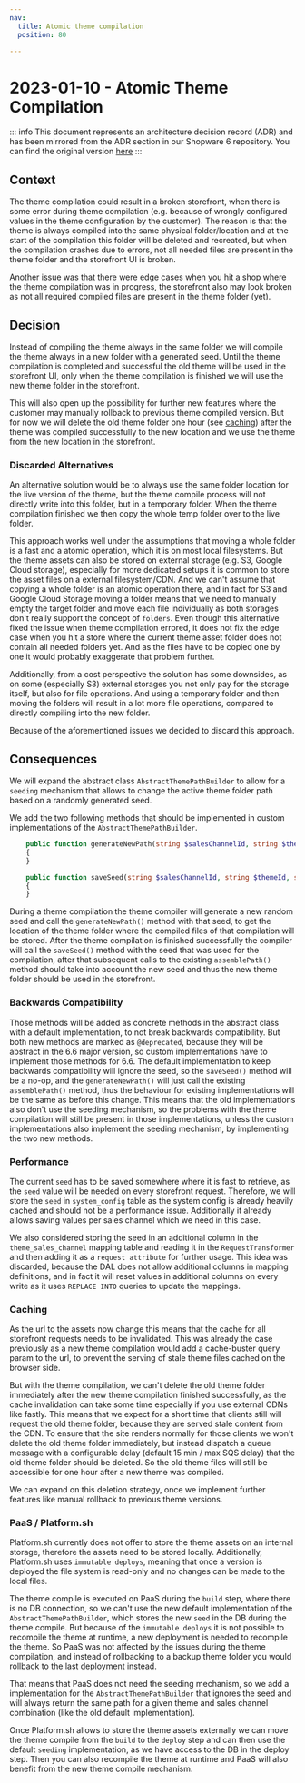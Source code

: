 ```yaml
---
nav:
  title: Atomic theme compilation
  position: 80

---
```


# 2023-01-10 - Atomic Theme Compilation

::: info
This document represents an architecture decision record (ADR) and has been mirrored from the ADR section in our Shopware 6 repository.
You can find the original version [here](https://github.com/shopware/platform/blob/trunk/adr/storefront/2023-01-10-atomic-theme-compilation.md)
:::

## Context

The theme compilation could result in a broken storefront, when there is some error during theme compilation (e.g. because of wrongly configured values in the theme configuration by the customer).
The reason is that the theme is always compiled into the same physical folder/location and at the start of the compilation this folder will be deleted and recreated, but when the compilation crashes due to errors, not all needed files are present in the theme folder and the storefront UI is broken.

Another issue was that there were edge cases when you hit a shop where the theme compilation was in progress, the storefront also may look broken as not all required compiled files are present in the theme folder (yet).

## Decision

Instead of compiling the theme always in the same folder we will compile the theme always in a new folder with a generated seed.
Until the theme compilation is completed and successful the old theme will be used in the storefront UI, only when the theme compilation is finished we will use the new theme folder in the storefront.

This will also open up the possibility for further new features where the customer may manually rollback to previous theme compiled version.
But for now we will delete the old theme folder one hour (see [caching](#caching)) after the theme was compiled successfully to the new location and we use the theme from the new location in the storefront.

### Discarded Alternatives

An alternative solution would be to always use the same folder location for the live version of the theme, but the theme compile process will not directly write into this folder, but in a temporary folder.
When the theme compilation finished we then copy the whole temp folder over to the live folder.

This approach works well under the assumptions that moving a whole folder is a fast and a atomic operation, which it is on most local filesystems.
But the theme assets can also be stored on external storage (e.g. S3, Google Cloud storage), especially for more dedicated setups it is common to store the asset files on a external filesystem/CDN.
And we can't assume that copying a whole folder is an atomic operation there, and in fact for S3 and Google Cloud Storage moving a folder means that we need to manually empty the target folder and move each file individually as both storages don't really support the concept of `folders`.
Even though this alternative fixed the issue when theme compilation errored, it does not fix the edge case when you hit a store where the current theme asset folder does not contain all needed folders yet. And as the files have to be copied one by one it would probably exaggerate that problem further.

Additionally, from a cost perspective the solution has some downsides, as on some (especially S3) external storages you not only pay for the storage itself, but also for file operations.
And using a temporary folder and then moving the folders will result in a lot more file operations, compared to directly compiling into the new folder.

Because of the aforementioned issues we decided to discard this approach.

## Consequences

We will expand the abstract class `AbstractThemePathBuilder` to allow for a `seeding` mechanism that allows to change the active theme folder path based on a randomly generated seed.

We add the two following methods that should be implemented in custom implementations of the `AbstractThemePathBuilder`.

```php
    public function generateNewPath(string $salesChannelId, string $themeId, string $seed): string
    {
    }

    public function saveSeed(string $salesChannelId, string $themeId, string $seed): void
    {
    }
```

During a theme compilation the theme compiler will generate a new random seed and call the `generateNewPath()` method with that seed, to get the location of the theme folder where the compiled files of that compilation will be stored.
After the theme compilation is finished successfully the compiler will call the `saveSeed()` method with the seed that was used for the compilation, after that subsequent calls to the existing `assemblePath()` method should take into account the new seed and thus the new theme folder should be used in the storefront.

### Backwards Compatibility

Those methods will be added as concrete methods in the abstract class with a default implementation, to not break backwards compatibility.
But both new methods are marked as `@deprecated`, because they will be abstract in the 6.6 major version, so custom implementations have to implement those methods for 6.6.
The default implementation to keep backwards compatibility will ignore the seed, so the `saveSeed()` method will be a no-op, and the `generateNewPath()` will just call the existing `assemblePath()` method, thus the behaviour for existing implementations will be the same as before this change.
This means that the old implementations also don't use the seeding mechanism, so the problems with the theme compilation will still be present in those implementations, unless the custom implementations also implement the seeding mechanism, by implementing the two new methods.

### Performance

The current `seed` has to be saved somewhere where it is fast to retrieve, as the `seed` value will be needed on every storefront request.
Therefore, we will store the `seed` in `system_config` table as the system config is already heavily cached and should not be a performance issue. Additionally it already allows saving values per sales channel which we need in this case.

We also considered storing the seed in an additional column in the `theme_sales_channel` mapping table and reading it in the `RequestTransformer` and then adding it as a `request attribute` for further usage.
This idea was discarded, because the DAL does not allow additional columns in mapping definitions, and in fact it will reset values in additional columns on every write as it uses `REPLACE INTO` queries to update the mappings.

### Caching

As the url to the assets now change this means that the cache for all storefront requests needs to be invalidated.
This was already the case previously as a new theme compilation would add a cache-buster query param to the url, to prevent the serving of stale theme files cached on the browser side.

But with the theme compilation, we can't delete the old theme folder immediately after the new theme compilation finished successfully, as the cache invalidation can take some time especially if you use external CDNs like fastly.
This means that we expect for a short time that clients still will request the old theme folder, because they are served stale content from the CDN.
To ensure that the site renders normally for those clients we won't delete the old theme folder immediately, but instead dispatch a queue message with a configurable delay (default 15 min / max SQS delay) that the old theme folder should be deleted.
So the old theme files will still be accessible for one hour after a new theme was compiled.

We can expand on this deletion strategy, once we implement further features like manual rollback to previous theme versions.

### PaaS / Platform.sh

Platform.sh currently does not offer to store the theme assets on an internal storage, therefore the assets need to be stored locally.
Additionally, Platform.sh uses `immutable deploys`, meaning that once a version is deployed the file system is read-only and no changes can be made to the local files.

The theme compile is executed on PaaS during the `build` step, where there is no DB connection, so we can't use the new default implementation of the `AbstractThemePathBuilder`, which stores the new `seed` in the DB during the theme compile.
But because of the `immutable deploys` it is not possible to recompile the theme at runtime, a new deployment is needed to recompile the theme.
So PaaS was not affected by the issues during the theme compilation, and instead of rollbacking to a backup theme folder you would rollback to the last deployment instead.

That means that PaaS does not need the seeding mechanism, so we add a implementation for the `AbstractThemePathBuilder` that ignores the seed and will always return the same path for a given theme and sales channel combination (like the old default implementation).

Once Platform.sh allows to store the theme assets externally we can move the theme compile from the `build` to the `deploy` step and can then use the default `seeding` implementation, as we have access to the DB in the deploy step.
Then you can also recompile the theme at runtime and PaaS will also benefit from the new theme compile mechanism.
